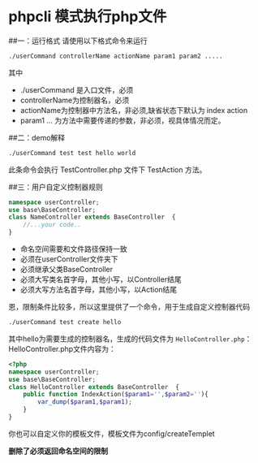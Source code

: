 phpcli 模式执行php文件
====================

##一：运行格式
请使用以下格式命令来运行
```sh
./userCommand controllerName actionName param1 param2 .....
```
其中 
* ./userCommand 是入口文件，必须
* controllerName为控制器名，必须
* actionName为控制器中方法名，非必须,缺省状态下默认为 index action
* param1 ...  为方法中需要传递的参数，非必须，视具体情况而定。

##二：demo解释
```sh
./userCommand test test hello world
```
此条命令会执行 TestController.php 文件下 TestAction 方法。

##三：用户自定义控制器规则
``` php
namespace userController;
use base\BaseController;
class NameController extends BaseController  {
    //...your code..
}
```
* 命名空间需要和文件路径保持一致
* 必须在userController文件夹下
* 必须继承父类BaseController
* 必须大写类名首字母，其他小写，以Controller结尾
* 必须大写方法名首字母，其他小写，以Action结尾


恩，限制条件比较多，所以这里提供了一个命令，用于生成自定义控制器代码
``` sh
./userCommand test create hello
```
其中hello为需要生成的控制器名，生成的代码文件为 `HelloController.php`：
HelloController.php文件内容为：
``` php
<?php
namespace userController;
use base\BaseController;
class HelloController extends BaseController  {
    public function IndexAction($param1='',$param2=''){
        var_dump($param1,$param1);
    }
}
```
你也可以自定义你的模板文件，模板文件为config/createTemplet

**删除了必须返回命名空间的限制**